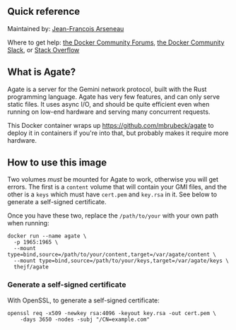 ## Quick reference
Maintained by: [Jean-Francois Arseneau](https://github.com/TheJF/agate)

Where to get help: [the Docker Community Forums](https://forums.docker.com/), [the Docker Community Slack](https://dockr.ly/slack), or [Stack Overflow](https://stackoverflow.com/search?tab=newest&q=docker)

## What is Agate?

Agate is a server for the Gemini network protocol, built with the Rust programming language. Agate has very few features, and can only serve static files. It uses async I/O, and should be quite efficient even when running on low-end hardware and serving many concurrent requests.

This Docker container wraps up https://github.com/mbrubeck/agate to deploy it in containers if you're into that, but probably makes it require more hardware.

## How to use this image

Two volumes _must_ be mounted for Agate to work, otherwise you will get errors. The first is a `content` volume that will contain your GMI files, and the other is a `keys` which must have `cert.pem` and `key.rsa` in it. See below to generate a self-signed certificate.

Once you have these two, replace the `/path/to/your` with your own path when running:

``` shell
docker run --name agate \
  -p 1965:1965 \
  --mount type=bind,source=/path/to/your/content,target=/var/agate/content \
  --mount type=bind,source=/path/to/your/keys,target=/var/agate/keys \
  thejf/agate
```

### Generate a self-signed certificate

With OpenSSL, to generate a self-signed certificate:

``` shell
openssl req -x509 -newkey rsa:4096 -keyout key.rsa -out cert.pem \
    -days 3650 -nodes -subj "/CN=example.com"
```
